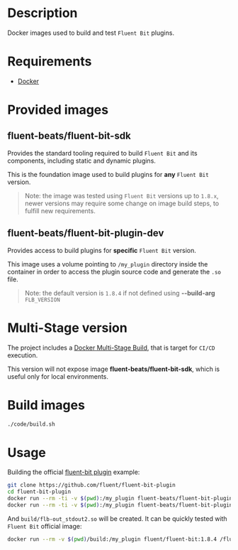 # Description

Docker images used to build and test `Fluent Bit` plugins.

# Requirements

* [Docker](www.docker.com)


# Provided images

## fluent-beats/fluent-bit-sdk

Provides the standard tooling required to build `Fluent Bit` and its components, including static and dynamic plugins.

This is the foundation image used to build plugins for **any** `Fluent Bit` version.

> Note: the image was tested using `Fluent Bit` versions up to `1.8.x`, newer versions may require some change on image build steps, to fulfill new requirements.

## fluent-beats/fluent-bit-plugin-dev

Provides access to build plugins for **specific** `Fluent Bit` version.

This image uses a volume pointing to `/my_plugin` directory inside the container in order to access the plugin source code and generate the `.so` file.

> Note: the default version is `1.8.4` if not defined using **--build-arg** `FLB_VERSION`

# Multi-Stage version

The project includes a [Docker Multi-Stage Build](https://docs.docker.com/build/building/multi-stage/), that is target for `CI/CD` execution.

This version will not expose image **fluent-beats/fluent-bit-sdk**, which is useful only for local environments.

# Build images
```bash
./code/build.sh
```

# Usage
Building the official [fluent-bit plugin](https://github.com/fluent/fluent-bit-plugin) example:

```bash
git clone https://github.com/fluent/fluent-bit-plugin
cd fluent-bit-plugin
docker run --rm -ti -v $(pwd):/my_plugin fluent-beats/fluent-bit-plugin-dev cmake -DFLB_SOURCE=/usr/src/fluentbit/fluent-bit-1.8.4 -DPLUGIN_NAME=out_stdout2 ../
docker run --rm -ti -v $(pwd):/my_plugin fluent-beats/fluent-bit-plugin-dev make
```

And `build/flb-out_stdout2.so` will be created. It can be quickly tested with `Fluent Bit` official image:

```bash
docker run --rm -v $(pwd)/build:/my_plugin fluent/fluent-bit:1.8.4 /fluent-bit/bin/fluent-bit -e /my_plugin/flb-out_stdout2.so -i cpu -o stdout2
```
